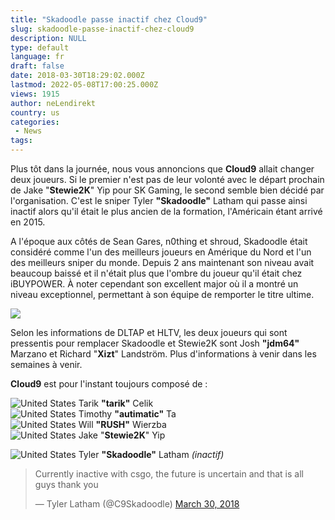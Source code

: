 ```yaml
---
title: "Skadoodle passe inactif chez Cloud9"
slug: skadoodle-passe-inactif-chez-cloud9
description: NULL
type: default
language: fr
draft: false
date: 2018-03-30T18:29:02.000Z
lastmod: 2022-05-08T17:00:25.000Z
views: 1915
author: neLendirekt
country: us
categories:
 - News
tags:
---
```

Plus tôt dans la journée, nous vous annoncions que **Cloud9** allait changer deux joueurs. Si le premier n'est pas de leur volonté avec le départ prochain de Jake "**Stewie2K**" Yip pour SK Gaming, le second semble bien décidé par l'organisation. C'est le sniper Tyler **"Skadoodle"** Latham qui passe ainsi inactif alors qu'il était le plus ancien de la formation, l'Américain étant arrivé en 2015\. 

A l'époque aux côtés de Sean Gares, n0thing et shroud, Skadoodle était considéré comme l'un des meilleurs joueurs en Amérique du Nord et l'un des meilleurs sniper du monde. Depuis 2 ans maintenant son niveau avait beaucoup baissé et il n'était plus que l'ombre du joueur qu'il était chez iBUYPOWER. À noter cependant son excellent major où il a montré un niveau exceptionnel, permettant à son équipe de remporter le titre ultime.

![](https://flickshot-ue.s3.eu-west-2.amazonaws.com/flickshot/article/5abe7ecc986f1/images/JQL08TurRRftS467wrvuh42kaIhrQrSJFKOT6yH0.jpeg)

Selon les informations de DLTAP et HLTV, les deux joueurs qui sont pressentis pour remplacer Skadoodle et Stewie2K sont Josh **"jdm64"** Marzano et Richard "**Xizt**" Landström. Plus d'informations à venir dans les semaines à venir.

**Cloud9** est pour l'instant toujours composé de :

![United States](/images/countries/us.svg)⁠ ⁠Tarik **"tarik"** Celik  
![United States](/images/countries/us.svg)⁠ ⁠Timothy **"autimatic"** Ta  
![United States](/images/countries/us.svg)⁠ ⁠Will **"RUSH"** Wierzba  
![United States](/images/countries/us.svg)⁠ ⁠Jake "**Stewie2K**" Yip

![United States](/images/countries/us.svg)⁠ ⁠Tyler **"Skadoodle"** Latham _(inactif)_

> Currently inactive with csgo, the future is uncertain and that is all guys thank you
> 
> — Tyler Latham (@C9Skadoodle) [March 30, 2018](https://twitter.com/C9Skadoodle/status/979778125499437056?ref%5Fsrc=twsrc%5Etfw)
